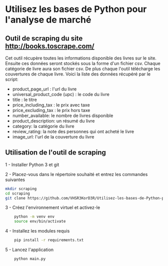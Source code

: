 # Utilisez les bases de Python pour l'analyse de marché

## Outil de scraping du site http://books.toscrape.com/

Cet outil récupère toutes les informations disponible des livres sur le site.
Ensuite ces données seront stockés sous la forme d'un fichier csv. Chaque catégorie de livre aura son fichier csv.
De plus chaque l'outil télécharge les couvertures de chaque livre.
Voici la liste des données récupéré par le script:

 - product_page_url : l'url du livre
 - universal_product_code (upc) : le code du livre
 - title : le titre
 - price_including_tax : le prix avec taxe
 - price_excluding_tax : le prix hors taxe
 - number_available: le nombre de livres disponible
 - product_description: un résumé du livre
 - category: la catégorie du livre
 - review_rating: la note des personnes qui ont acheté le livre
 - image_url: l'url de la couverture du livre


## Utilisation de l'outil de scraping

1 - Installer Python 3 et git

2 - Placez-vous dans le répertoire souhaité et entrez les commandes suivantes
```bash
mkdir scraping
cd scraping
git clone https://github.com/VHSR3KorD3R/Utilisez-les-bases-de-Python-pour-l-analyse-de-march-.git
```

3 - Créez l'environnement virtuel et activez-le
```bash
    python -m venv env
    source env/bin/activate
```

4 - Installez les modules requis
```bash
    pip install -r requirements.txt
```

5 - Lancez l'application 
```bash
    python main.py
```